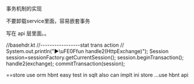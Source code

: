 

事务机制的实现


不要卸载service里面，容易嵌套事务

写在  api 层里面。。


//basehdr.kt
//-----------------stat trans action
//  System.out.println("▶\uFE0Ffun handle2(HttpExchange)");
Session session=sessionFactory.getCurrentSession();
session.beginTransaction();
handle2(exchange);
commitTransaction(session);


==store use orm hbnt 
easy test in sqlt
also can implt ini store ...use hbnt api
